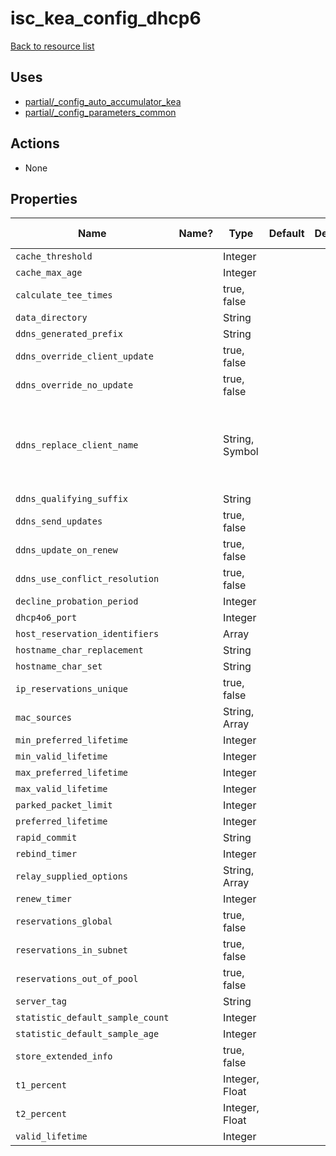 # isc_kea_config_dhcp6

[Back to resource list](../README.md#resources)

## Uses

- [partial/_config_auto_accumulator_kea](partial/isc_kea__config_auto_accumulator_kea.md)
- [partial/_config_parameters_common](partial/isc_kea__config_parameters_common.md)

## Actions

- None

## Properties

| Name                             | Name? | Type           | Default | Description | Allowed Values                                |
| -------------------------------- | ----- | -------------- | ------- | ----------- | --------------------------------------------- |
| `cache_threshold`                |       | Integer        |         |             |                                               |
| `cache_max_age`                  |       | Integer        |         |             |                                               |
| `calculate_tee_times`            |       | true, false    |         |             |                                               |
| `data_directory`                 |       | String         |         |             |                                               |
| `ddns_generated_prefix`          |       | String         |         |             |                                               |
| `ddns_override_client_update`    |       | true, false    |         |             |                                               |
| `ddns_override_no_update`        |       | true, false    |         |             |                                               |
| `ddns_replace_client_name`       |       | String, Symbol |         |             | never, always, when-present, when-not-present |
| `ddns_qualifying_suffix`         |       | String         |         |             |                                               |
| `ddns_send_updates`              |       | true, false    |         |             |                                               |
| `ddns_update_on_renew`           |       | true, false    |         |             |                                               |
| `ddns_use_conflict_resolution`   |       | true, false    |         |             |                                               |
| `decline_probation_period`       |       | Integer        |         |             |                                               |
| `dhcp4o6_port`                   |       | Integer        |         |             |                                               |
| `host_reservation_identifiers`   |       | Array          |         |             |                                               |
| `hostname_char_replacement`      |       | String         |         |             |                                               |
| `hostname_char_set`              |       | String         |         |             |                                               |
| `ip_reservations_unique`         |       | true, false    |         |             |                                               |
| `mac_sources`                    |       | String, Array  |         |             |                                               |
| `min_preferred_lifetime`         |       | Integer        |         |             |                                               |
| `min_valid_lifetime`             |       | Integer        |         |             |                                               |
| `max_preferred_lifetime`         |       | Integer        |         |             |                                               |
| `max_valid_lifetime`             |       | Integer        |         |             |                                               |
| `parked_packet_limit`            |       | Integer        |         |             |                                               |
| `preferred_lifetime`             |       | Integer        |         |             |                                               |
| `rapid_commit`                   |       | String         |         |             |                                               |
| `rebind_timer`                   |       | Integer        |         |             |                                               |
| `relay_supplied_options`         |       | String, Array  |         |             |                                               |
| `renew_timer`                    |       | Integer        |         |             |                                               |
| `reservations_global`            |       | true, false    |         |             |                                               |
| `reservations_in_subnet`         |       | true, false    |         |             |                                               |
| `reservations_out_of_pool`       |       | true, false    |         |             |                                               |
| `server_tag`                     |       | String         |         |             |                                               |
| `statistic_default_sample_count` |       | Integer        |         |             |                                               |
| `statistic_default_sample_age`   |       | Integer        |         |             |                                               |
| `store_extended_info`            |       | true, false    |         |             |                                               |
| `t1_percent`                     |       | Integer, Float |         |             |                                               |
| `t2_percent`                     |       | Integer, Float |         |             |                                               |
| `valid_lifetime`                 |       | Integer        |         |             |                                               |
